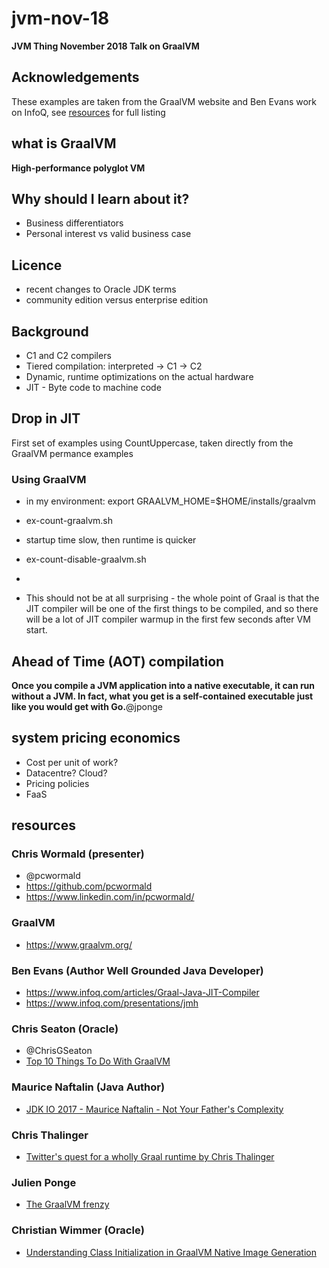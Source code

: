 # jvm-nov-18
__JVM Thing November 2018 Talk on GraalVM__
## Acknowledgements
These examples are taken from the GraalVM website and Ben Evans work on InfoQ, see [resources](###resources) for full listing
## what is GraalVM
__High-performance polyglot VM__
## Why should I learn about it?
* Business differentiators
* Personal interest vs valid business case
## Licence
* recent changes to Oracle JDK terms
* community edition versus enterprise edition
## Background
 * C1 and C2 compilers
 * Tiered compilation: interpreted -> C1 -> C2
 * Dynamic, runtime optimizations on the actual hardware
 * JIT - Byte code to machine code
## Drop in JIT
First set of examples using CountUppercase, taken directly from the GraalVM permance examples
### Using GraalVM
* in my environment: export GRAALVM_HOME=$HOME/installs/graalvm
* ex-count-graalvm.sh
* startup time slow, then runtime is quicker
* ex-count-disable-graalvm.sh
* 


* This should not be at all surprising - the whole point of Graal is that the JIT compiler will be one of the first things to be compiled, and so there will be a lot of JIT compiler warmup in the first few seconds after VM start.

## Ahead of Time (AOT) compilation

__Once you compile a JVM application into a native executable, it can run without a JVM. In fact, what you get is a self-contained executable just like you would get with Go.__@jponge




## system pricing economics

* Cost per unit of work?
* Datacentre? Cloud?
* Pricing policies
* FaaS
## resources
### Chris Wormald (presenter)
* @pcwormald
* https://github.com/pcwormald
* https://www.linkedin.com/in/pcwormald/
### GraalVM
* https://www.graalvm.org/
### Ben Evans (Author Well Grounded Java Developer)
* https://www.infoq.com/articles/Graal-Java-JIT-Compiler
* https://www.infoq.com/presentations/jmh
### Chris Seaton (Oracle)
* @ChrisGSeaton
* [Top 10 Things To Do With GraalVM](https://medium.com/graalvm/graalvm-ten-things-12d9111f307d)
### Maurice Naftalin (Java Author)
* [JDK IO 2017 - Maurice Naftalin - Not Your Father's Complexity](https://www.youtube.com/watch?v=7cuch100rRU)
### Chris Thalinger
* [Twitter's quest for a wholly Graal runtime by Chris Thalinger](https://www.youtube.com/watch?v=ZbccuoaLChk)
### Julien Ponge
* [The GraalVM frenzy](https://medium.com/@jponge/the-graalvm-frenzy-f54257f5932c)
### Christian Wimmer (Oracle)
* [Understanding Class Initialization in GraalVM Native Image Generation](https://medium.com/graalvm/understanding-class-initialization-in-graalvm-native-image-generation-d765b7e4d6ed)



